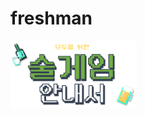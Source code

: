 # freshman
<img src="Assets/title.png" width="40%" height="30%" title="px(픽셀) 크기 설정" alt="RubberDuck"></img>
